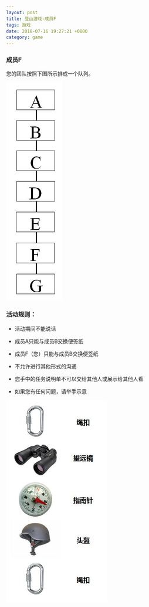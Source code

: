 ```yaml
---
layout: post
title: 登山游戏-成员F
tags: 游戏
date: 2018-07-16 19:27:21 +0800
category: game
---
```


### 成员F


您的团队按照下图所示排成一个队列。

![登山团队](/img/organization-for-climb-seven.JPG)


### 活动规则：

- 活动期间不能说话

- 成员A只能与成员B交换便签纸

- 成员F（您）只能与成员B交换便签纸

- 不允许进行其他形式的沟通

- 您手中的任务说明单不可以交给其他人或展示给其他人看

- 如果您有任何问题，请举手示意

![成员F设备](/img/climb-devices-fz.JPG)